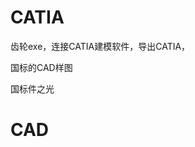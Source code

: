 # CATIA














齿轮exe，连接CATIA建模软件，导出CATIA，

国标的CAD样图



国标件之光














#  CAD



























































































































































